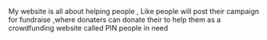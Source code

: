 My website is all about helping people , Like people will post their campaign for fundraise ,where donaters can donate their to help them as a crowdfunding website called PIN people in need 